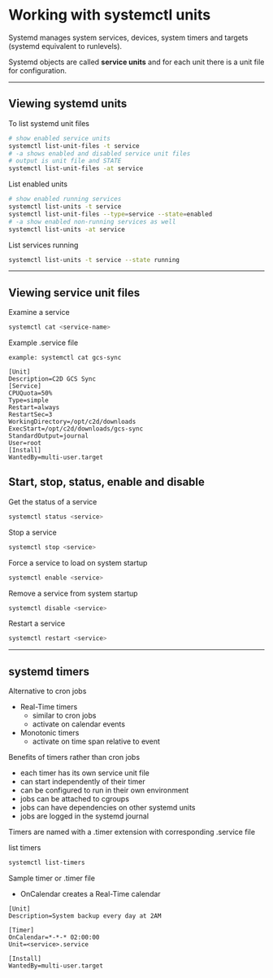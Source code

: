 # Working with systemctl units

Systemd manages system services, devices, system timers and targets (systemd equivalent to runlevels).

Systemd objects are called **service units** and for each unit there is a unit file for configuration.

---

## Viewing systemd units

To list systemd unit files

```sh
# show enabled service units
systemctl list-unit-files -t service
# -a shows enabled and disabled service unit files
# output is unit file and STATE
systemctl list-unit-files -at service
```

List enabled units

```sh
# show enabled running services
systemctl list-units -t service
systemctl list-unit-files --type=service --state=enabled
# -a show enabled non-running services as well
systemctl list-units -at service
```

List services running

```sh
systemctl list-units -t service --state running
```

---

## Viewing service unit files

Examine a service

```sh
systemctl cat <service-name>
```

Example .service file

```console
example: systemctl cat gcs-sync

[Unit]
Description=C2D GCS Sync
[Service]
CPUQuota=50%
Type=simple
Restart=always
RestartSec=3
WorkingDirectory=/opt/c2d/downloads
ExecStart=/opt/c2d/downloads/gcs-sync
StandardOutput=journal
User=root
[Install]
WantedBy=multi-user.target
```

## Start, stop, status, enable and disable

Get the status of a service

```sh
systemctl status <service>
```

Stop a service

```sh
systemctl stop <service>
```

Force a service to load on system startup

```sh
systemctl enable <service>
```

Remove a service from system startup

```sh
systemctl disable <service>
```

Restart a service

```sh
systemctl restart <service>
```

---

## systemd timers

Alternative to cron jobs

- Real-Time timers
  - similar to cron jobs
  - activate on calendar events
- Monotonic timers
  - activate on time span relative to event

Benefits of timers rather than cron jobs

- each timer has its own service unit file
- can start independently of their timer
- can be configured to run in their own environment
- jobs can be attached to cgroups
- jobs can have dependencies on other systemd units
- jobs are logged in the systemd journal

Timers are named with a .timer extension with corresponding .service file

list timers

```sh
systemctl list-timers
```

Sample timer or .timer file

- OnCalendar creates a Real-Time calendar

```console
[Unit]
Description=System backup every day at 2AM

[Timer]
OnCalendar=*-*-* 02:00:00
Unit=<service>.service

[Install]
WantedBy=multi-user.target
```